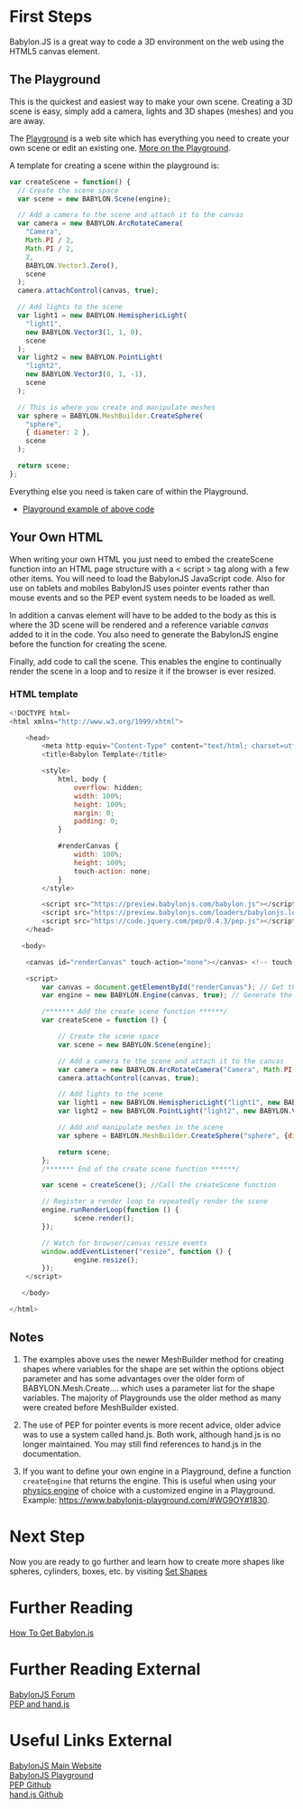 # First Steps

Babylon.JS is a great way to code a 3D environment on the web using the HTML5 canvas element.

## The Playground

This is the quickest and easiest way to make your own scene. Creating a 3D scene is easy, simply add a camera, lights and 3D shapes (meshes) and you are away.

The [Playground](https://babylonjs-playground.com) is a web site which has everything you need to create
your own scene or edit an existing one. [More on the Playground](/features/Playground).

A template for creating a scene within the playground is:

```javascript
var createScene = function() {
  // Create the scene space
  var scene = new BABYLON.Scene(engine);

  // Add a camera to the scene and attach it to the canvas
  var camera = new BABYLON.ArcRotateCamera(
    "Camera",
    Math.PI / 2,
    Math.PI / 2,
    2,
    BABYLON.Vector3.Zero(),
    scene
  );
  camera.attachControl(canvas, true);

  // Add lights to the scene
  var light1 = new BABYLON.HemisphericLight(
    "light1",
    new BABYLON.Vector3(1, 1, 0),
    scene
  );
  var light2 = new BABYLON.PointLight(
    "light2",
    new BABYLON.Vector3(0, 1, -1),
    scene
  );

  // This is where you create and manipulate meshes
  var sphere = BABYLON.MeshBuilder.CreateSphere(
    "sphere",
    { diameter: 2 },
    scene
  );

  return scene;
};
```

Everything else you need is taken care of within the Playground.

- [Playground example of above code](https://www.babylonjs-playground.com/#WG9OY#1)

## Your Own HTML

When writing your own HTML you just need to embed the createScene function into an HTML page structure with a &lt; script &gt; tag along with a few other items. You will need to load the BabylonJS JavaScript code. Also for use on tablets and mobiles BabylonJS uses pointer events rather than mouse events and so the PEP event system needs to be loaded as well.

In addition a canvas element will have to be added to the body as this is where the 3D scene will be rendered and a reference variable _canvas_ added to it in the code. You also need to generate the BabylonJS engine before the function for creating the scene.

Finally, add code to call the scene. This enables the engine to continually render the scene in a loop and to resize it if the browser is ever resized.

### HTML template

```javascript
<!DOCTYPE html>
<html xmlns="http://www.w3.org/1999/xhtml">

    <head>
        <meta http-equiv="Content-Type" content="text/html; charset=utf-8"/>
        <title>Babylon Template</title>

        <style>
            html, body {
                overflow: hidden;
                width: 100%;
                height: 100%;
                margin: 0;
                padding: 0;
            }

            #renderCanvas {
                width: 100%;
                height: 100%;
                touch-action: none;
            }
        </style>

        <script src="https://preview.babylonjs.com/babylon.js"></script>
        <script src="https://preview.babylonjs.com/loaders/babylonjs.loaders.min.js"></script>
        <script src="https://code.jquery.com/pep/0.4.3/pep.js"></script>
    </head>

   <body>

	<canvas id="renderCanvas" touch-action="none"></canvas> <!-- touch-action="none" for best results from PEP -->

	<script>
        var canvas = document.getElementById("renderCanvas"); // Get the canvas element
        var engine = new BABYLON.Engine(canvas, true); // Generate the BABYLON 3D engine

        /******* Add the create scene function ******/
        var createScene = function () {

            // Create the scene space
            var scene = new BABYLON.Scene(engine);

            // Add a camera to the scene and attach it to the canvas
            var camera = new BABYLON.ArcRotateCamera("Camera", Math.PI / 2, Math.PI / 2, 2, new BABYLON.Vector3(0,0,5), scene);
            camera.attachControl(canvas, true);

            // Add lights to the scene
            var light1 = new BABYLON.HemisphericLight("light1", new BABYLON.Vector3(1, 1, 0), scene);
            var light2 = new BABYLON.PointLight("light2", new BABYLON.Vector3(0, 1, -1), scene);

            // Add and manipulate meshes in the scene
            var sphere = BABYLON.MeshBuilder.CreateSphere("sphere", {diameter:2}, scene);

            return scene;
        };
        /******* End of the create scene function ******/

        var scene = createScene(); //Call the createScene function

        // Register a render loop to repeatedly render the scene
        engine.runRenderLoop(function () {
                scene.render();
        });

        // Watch for browser/canvas resize events
        window.addEventListener("resize", function () {
                engine.resize();
        });
	</script>

   </body>

</html>
```

## Notes

1. The examples above uses the newer MeshBuilder method for creating shapes where variables for the shape are set within the options object parameter and has some advantages over the older form of BABYLON.Mesh.Create.... which uses a parameter list for the shape variables. The majority of Playgrounds use the older method as many were created before MeshBuilder existed.

2. The use of PEP for pointer events is more recent advice, older advice was to use a system called hand.js. Both work, although hand.js is no longer maintained. You may still find references to hand.js in the documentation.

3. If you want to define your own engine in a Playground, define a function `createEngine` that returns the engine. This is useful when using your [physics engine](https://doc.babylonjs.com/how_to/using_the_physics_engine) of choice with a customized engine in a Playground. Example: https://www.babylonjs-playground.com/#WG9OY#1830.

# Next Step

Now you are ready to go further and learn how to create more shapes like spheres, cylinders, boxes, etc. by visiting [Set Shapes](/babylon101/Discover_Basic_Elements)

# Further Reading

[How To Get Babylon.js](/babylon101/how_to_get)

# Further Reading External

[BabylonJS Forum](https://forum.babylonjs.com)  
[PEP and hand.js](http://www.html5gamedevs.com/topic/22474-how-does-babylonjs-get-pointer-events-working/#comment-127993)

# Useful Links External

[BabylonJS Main Website](http://www.babylonjs.com/)  
[BabylonJS Playground](https://babylonjs-playground.com)  
[PEP Github](https://github.com/jquery/PEP)  
[hand.js Github](https://github.com/Deltakosh/handjs)

